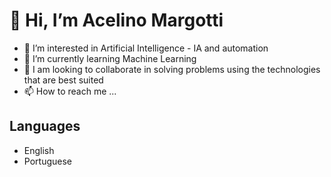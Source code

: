 # 👋 Hi, I’m Acelino Margotti
- 👀 I’m interested in Artificial Intelligence - IA and automation
- 🤖 I’m currently learning Machine Learning
- 💞️ I am looking to collaborate in solving problems using the technologies that are best suited
- 📫 How to reach me ...

## Languages
- English
- Portuguese
